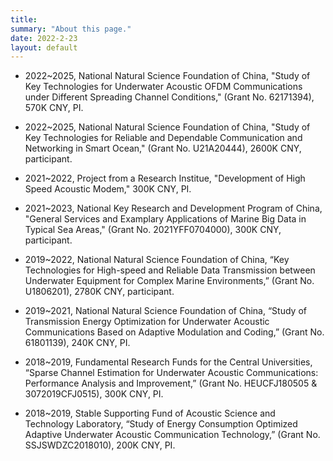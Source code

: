 ```yaml
---
title: 
summary: "About this page."
date: 2022-2-23
layout: default
---
```


* 2022~2025, National Natural Science Foundation of China, "Study of Key Technologies for Underwater Acoustic OFDM Communications under Different Spreading Channel Conditions," (Grant No. 62171394), 570K CNY, PI.

* 2022~2025, National Natural Science Foundation of China, "Study of Key Technologies for Reliable and Dependable Communication and Networking in Smart Ocean," (Grant No. U21A20444), 2600K CNY, participant.

* 2021~2022, Project from a Research Institue, "Development of High Speed Acoustic Modem," 300K CNY, PI.

* 2021~2023, National Key Research and Development Program of China, "General Services and Examplary Applications of Marine Big Data in Typical Sea Areas," (Grant No. 2021YFF0704000), 300K CNY, participant.

* 2019~2022, National Natural Science Foundation of China, “Key Technologies for High-speed and Reliable Data Transmission between Underwater Equipment for Complex Marine Environments,” (Grant No. U1806201), 2780K CNY, participant.

* 2019~2021, National Natural Science Foundation of China, “Study of Transmission Energy Optimization for Underwater Acoustic Communications Based on Adaptive Modulation and Coding,” (Grant No. 61801139), 240K CNY, PI.

* 2018~2019, Fundamental Research Funds for the Central Universities, “Sparse Channel Estimation for Underwater Acoustic Communications: Performance Analysis and Improvement,” (Grant No. HEUCFJ180505 & 3072019CFJ0515), 300K CNY, PI.

* 2018~2019, Stable Supporting Fund of Acoustic Science and Technology Laboratory, “Study of Energy Consumption Optimized Adaptive Underwater Acoustic Communication Technology,” (Grant No. SSJSWDZC2018010), 200K CNY, PI.
